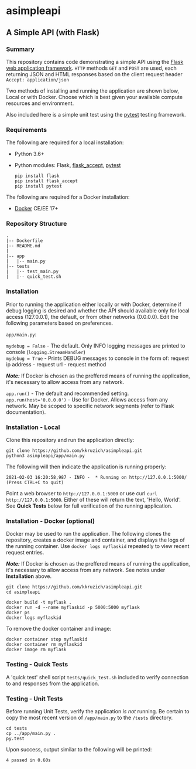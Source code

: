 
# asimpleapi

## A Simple API (with Flask)

### Summary

This repository contains code demonstrating a simple API using the [Flask web application framework](https://flask.palletsprojects.com). `HTTP`
methods `GET` and `POST` are used, each returning JSON and HTML responses based on the client request header `Accept: application/json`

Two methods of installing and running the application are shown below, Local or with Docker. Choose which is best given your available compute resources and environment.

Also included here is a simple unit test using the [pytest](https://pytest.org) testing framework.

### Requirements

The following are required for a local installation:

* Python 3.6+
* Python modules: Flask, [flask_accept](https://pypi.org/project/flask_accept), [pytest](https://pytest.org)

    ```
    pip install flask   
    pip install flask_accept   
    pip install pytest   
    ```

The following are required for a Docker installation:

* [Docker](https://docker.com) CE/EE 17+


### Repository Structure

    .
    |-- Dockerfile
    |-- README.md
    |
    |-- app
    |   |-- main.py
    |-- tests
    |   |-- test_main.py
    |   |-- quick_test.sh


### Installation

Prior to running the application either locally or with Docker, determine if debug logging is desired and whether the API should available only for local
access (127.0.0.1), the default, or from other networks (0.0.0.0). Edit the following parameters based on preferences.

 `app/main.py`:

 `mydebug = False` - The default. Only INFO logging messages are printed to console (`logging.StreamHandler`)   
 `mydebug = True` - Prints DEBUG messages to console in the form of: request ip address - request url - request method

 **_Note:_** If Docker is chosen as the preffered means of running the application, it's necessary to allow access from any network.

 `app.run()` - The default and recommended setting.   
 `app.run(host='0.0.0.0')` - Use for Docker. Allows access from any network. May be scoped to specific network segments (refer to Flask documentation).

### Installation - Local

Clone this repository and run the application directly:

    git clone https://github.com/kkruzich/asimpleapi.git
    python3 asimpleapi/app/main.py

The following will then indicate the application is running properly:

    2021-02-03 16:20:58,987 - INFO -  * Running on http://127.0.0.1:5000/ (Press CTRL+C to quit)

Point a web browser to `http://127.0.0.1:5000` or use curl `curl http://127.0.0.1:5000`. Either of these will return the text, 'Hello, World'. See **Quick Tests** below for full verification of the running application. 

### Installation - Docker (optional)

Docker may be used to run the application. The following clones the repository, creates a docker image and container, and displays the logs of the running container. Use `docker logs myflaskid` repeatedly to view recent request entries.

   **_Note:_** If Docker is chosen as the preffered means of running the application, it's necessary to allow access from any network. See notes under **Installation** above.

    git clone https://github.com/kkruzich/asimpleapi.git
    cd asimpleapi

    docker build -t myflask .
    docker run -d --name myflaskid -p 5000:5000 myflask
    docker ps
    docker logs myflaskid

To remove the docker container and image:

    docker container stop myflaskid
    docker container rm myflaskid
    docker image rm myflask


### Testing - Quick Tests

A 'quick test' shell script `tests/quick_test.sh` included to verify connection to and responses from the application.

### Testing - Unit Tests

Before running Unit Tests, verify the application _is not_ running. Be certain to copy the most recent version of `/app/main.py` to 
the `/tests` directory.

    cd tests
    cp ../app/main.py . 
    py.test

Upon success, output similar to the following will be printed:

    4 passed in 0.60s


